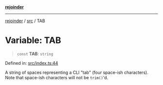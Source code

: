 [**rejoinder**](../../README.md)

***

[rejoinder](../../README.md) / [src](../README.md) / TAB

# Variable: TAB

> `const` **TAB**: `string`

Defined in: [src/index.ts:44](https://github.com/Xunnamius/rejoinder/blob/ca03dc95b439565d6c2438e8d0f7697514c85819/src/index.ts#L44)

A string of spaces representing a CLI "tab" (four space-ish characters). Note
that space-ish characters will not be `trim()`'d.
